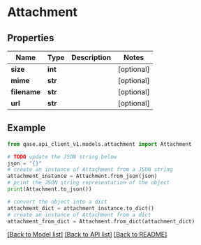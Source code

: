 # Attachment


## Properties

Name | Type | Description | Notes
------------ | ------------- | ------------- | -------------
**size** | **int** |  | [optional] 
**mime** | **str** |  | [optional] 
**filename** | **str** |  | [optional] 
**url** | **str** |  | [optional] 

## Example

```python
from qase.api_client_v1.models.attachment import Attachment

# TODO update the JSON string below
json = "{}"
# create an instance of Attachment from a JSON string
attachment_instance = Attachment.from_json(json)
# print the JSON string representation of the object
print(Attachment.to_json())

# convert the object into a dict
attachment_dict = attachment_instance.to_dict()
# create an instance of Attachment from a dict
attachment_from_dict = Attachment.from_dict(attachment_dict)
```
[[Back to Model list]](../README.md#documentation-for-models) [[Back to API list]](../README.md#documentation-for-api-endpoints) [[Back to README]](../README.md)


